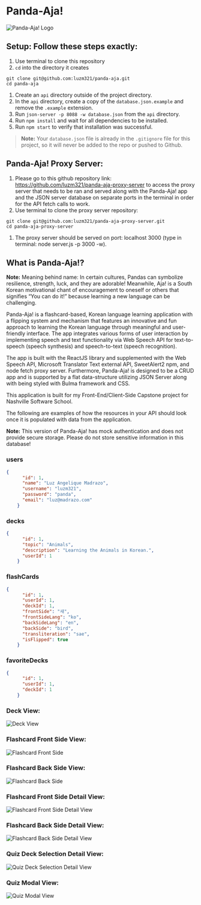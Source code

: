 # Panda-Aja!

![Panda-Aja! Logo](./public/images/panda-aja.PNG "Panda-Aja!")

## Setup: Follow these steps exactly:

1. Use terminal to clone this repository
1. `cd` into the directory it creates
```
git clone git@github.com:luzm321/panda-aja.git
cd panda-aja
```
1. Create an `api` directory outside of the project directory.
1. In the `api` directory, create a copy of the `database.json.example` and remove the `.example` extension.
1. Run `json-server -p 8088 -w database.json` from the `api` directory.
1. Run `npm install` and wait for all dependencies to be installed.
1. Run `npm start` to verify that installation was successful.

> **Note:** Your `database.json` file is already in the `.gitignore` file for this project, so it will never be added to the repo or pushed to Github.

## Panda-Aja! Proxy Server:

1. Please go to this github repository link: https://github.com/luzm321/panda-aja-proxy-server to access the proxy server that needs to be ran and served along with the Panda-Aja! app and the JSON server database on separate ports in the terminal in order for the API fetch calls to work.
1. Use terminal to clone the proxy server repository: 
```
git clone git@github.com:luzm321/panda-aja-proxy-server.git
cd panda-aja-proxy-server
```

1. The proxy server should be served on port: localhost 3000 (type in terminal: node server.js -p 3000 -w).


## What is Panda-Aja!?

**Note:** Meaning behind name: In certain cultures, Pandas can symbolize resilience, strength, luck, and they are adorable! Meanwhile, Aja! is a South Korean motivational chant of encouragement to oneself or others that signifies “You can do it!” because learning a new language can be challenging.


Panda-Aja! is a flashcard-based, Korean language learning application with a flipping system and mechanism that features an innovative and fun approach to learning the Korean language through meaningful and user-friendly interface. 
The app integrates various forms of user interaction by implementing speech and text functionality via Web Speech API for text-to-speech (speech synthesis) and speech-to-text (speech recognition).

The app is built with the ReactJS library and supplemented with the Web Speech API, Microsoft Translator Text external API, SweetAlert2 npm, and node fetch proxy server. Furthermore, Panda-Aja! is designed to be a CRUD app and is supported by a flat data-structure utilizing JSON Server along with being styled with Bulma framework and CSS.

This application is built for my Front-End/Client-Side Capstone project for Nashville Software School.

The following are examples of how the resources in your API should look once it is populated with data from the application.

**Note:** This version of Panda-Aja! has mock authentication and does not provide secure storage. Please do not store sensitive information in this database!

### users

```json
{
      "id": 1,
      "name": "Luz Angelique Madrazo",
      "username": "luzm321",
      "password": "panda",
      "email": "luz@madrazo.com"
    }
```

### decks

```json
{
      "id": 1,
      "topic": "Animals",
      "description": "Learning the Animals in Korean.",
      "userId": 1
    }
```

### flashCards

```json
{
      "id": 1,
      "userId": 1,
      "deckId": 1,
      "frontSide": "새",
      "frontSideLang": "ko",
      "backSideLang": "en",
      "backSide": "bird",
      "transliteration": "sae",
      "isFlipped": true
    }
```
### favoriteDecks

```json
{
      "id": 1,
      "userId": 1,
      "deckId": 1
    }
```

### Deck View:

![Deck View](./public/images/deckCard.PNG "Deck view for Panda-Aja!")


### Flashcard Front Side View:

![Flashcard Front Side](./public/images/flashcardFront.PNG "flashcard front side for Panda-Aja!")


### Flashcard Back Side View:

![Flashcard Back Side](./public/images/flashcardBack.PNG "flashcard back side for Panda-Aja!")


### Flashcard Front Side Detail View:

![Flashcard Front Side Detail View](./public/images/flashcardDetailFront.PNG "flashcard front side detail view for Panda-Aja!")


### Flashcard Back Side Detail View:

![Flashcard Back Side Detail View](./public/images/flashcardDetailBack.PNG "flashcard back side detail view for Panda-Aja!")


### Quiz Deck Selection Detail View:

![Quiz Deck Selection Detail View](./public/images/quizSelectionDetail.PNG "quiz deck selection detail view for Panda-Aja!")


### Quiz Modal View:

![Quiz Modal View](./public/images/quizModalView.PNG "quiz modal view for Panda-Aja!")
